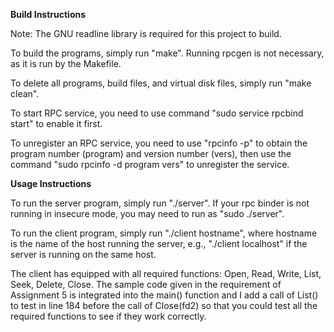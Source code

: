 **Build Instructions**

Note: The GNU readline library is required for this project to build.

To build the programs, simply run "make".  Running rpcgen is not necessary, as it is run by the Makefile.

To delete all programs, build files, and virtual disk files, simply run "make clean".

To start RPC service, you need to use command "sudo service rpcbind start" to enable it first.

To unregister an RPC service, you need to use "rpcinfo -p" to obtain the program number (program) and version number (vers), then use the command "sudo rpcinfo -d program vers" to unregister the service.

**Usage Instructions**

To run the server program, simply run "./server".  If your rpc binder is not running in insecure mode, you may need to run as "sudo ./server".

To run the client program, simply run "./client hostname", where hostname is the name of the host running the server, e.g., "./client localhost" if the server is running on the same host.

The client has equipped with all required functions: Open, Read, Write, List, Seek, Delete, Close. The sample code given in the requirement of Assignment 5 is integrated into the main() function and I add a call of List() to test in line 184 before the call of Close(fd2) so that you could test all the required functions to see if they work correctly.
